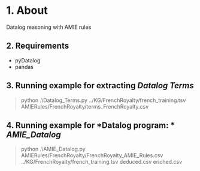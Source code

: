 # 1.  About

Datalog reasoning with AMIE rules

## 2. Requirements

* pyDatalog
* pandas

## 3. Running example for extracting *Datalog Terms*
>python .\Datalog_Terms.py ../KG/FrenchRoyalty/french_training.tsv AMIERules/FrenchRoyalty/terms_FrenchRoyalty.csv

## 4. Running example for *Datalog program: * *AMIE_Datalog*
>python .\AMIE_Datalog.py AMIERules/FrenchRoyalty/FrenchRoyalty_AMIE_Rules.csv ../KG/FrenchRoyalty/french_training.tsv deduced.csv eriched.csv
